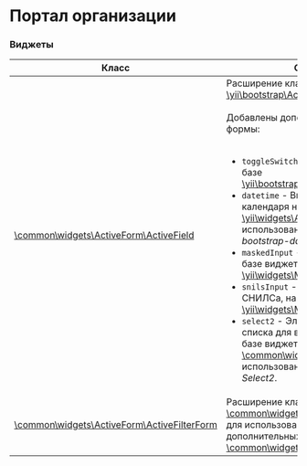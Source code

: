 # Портал организации #

### Виджеты

Класс | Описание
--- | ---
[\common\widgets\ActiveForm\ActiveField](https://vovancho.github.io/wk-portal/common-widgets-activeform-activefield.html) | Расширение класса [\yii\bootstrap\ActiveField](https://www.yiiframework.com/doc-2.0/yii-bootstrap-activefield.html). <BR><BR> Добавлены дополнительные элементы формы: <BR><BR> <ul><li> `toggleSwitch` - Переключатель на базе [\yii\bootstrap\ActiveField::checkbox()](https://www.yiiframework.com/doc-2.0/yii-bootstrap-activefield.html#checkbox()-detail); </li><li> `datetime` - Виджет выбора даты из календаря на базе [\yii\widgets\ActiveField::textInput()](https://www.yiiframework.com/doc/api/2.0/yii-widgets-activefield#textInput()-detail) с использованием jquery плагина *bootstrap-datetimepicker.js*; </li><li> `maskedInput` - элемент формы на базе виджета [\yii\widgets\MaskedInput](https://www.yiiframework.com/doc/api/2.0/yii-widgets-maskedinput); </li><li> `snilsInput` - Элемент для ввода СНИЛСа, на базе [\yii\widgets\MaskedInput](https://www.yiiframework.com/doc/api/2.0/yii-widgets-maskedinput); </li><li> `select2` - Элемент формы в виде списка для выбора значений на базе виджета [\common\widgets\Select2\Select2](https://vovancho.github.io/wk-portal/common-widgets-select2-select2.html) с использованием jquery плагина *Select2*. </li></ul>
[\common\widgets\ActiveForm\ActiveFilterForm](https://vovancho.github.io/wk-portal/common-widgets-activeform-activefilterform.html) | Расширение класса [\common\widgets\ActiveForm\ActiveForm](https://vovancho.github.io/wk-portal/common-widgets-activeform-activeform.html) для использования в модальных окнах дополнительных фильтров грида [\common\widgets\GridView\GridView](https://vovancho.github.io/wk-portal/common-widgets-gridview-gridview.html)